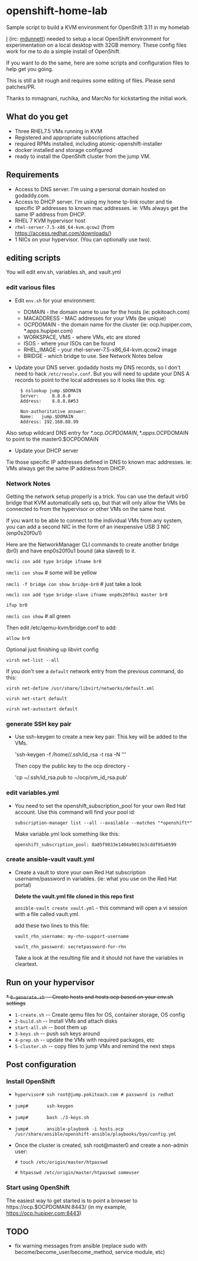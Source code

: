 # openshift-home-lab
Sample script to build a KVM environment for OpenShift 3.11 in my homelab

[I](mailto:mdunnett@redhat.com) (irc: [mdunnett](mailto:mdunnett@charter.net))
needed to setup a local OpenShift environment for experimentation on a
local desktop with 32GB memory. These config files work for me to do a
simple install of OpenShift.

If you want to do the same, here are some scripts and configuration
files to help get you going.

This is still a bit rough and requires some editing of files.  Please
send patches/PR.

Thanks to mmagnani, ruchika, and MarcNo for kickstarting the initial work.

## What do you get

* Three RHEL7.5 VMs running in KVM
* Registered and appropriate subscriptions attached 
* required RPMs installed, including atomic-openshift-installer
* docker installed and storage configured
* ready to install the OpenShift cluster from the jump VM.

## Requirements

* Access to DNS server.  I'm using a personal domain hosted on
  godaddy.com.
* Access to DHCP server. I'm using my home tp-link router and tie
  specific IP addresses to known mac addresses. ie: VMs always get the
  same IP address from DHCP.
* RHEL 7 KVM hypervisor host
* `rhel-server-7.5-x86_64-kvm.qcow2` (from https://access.redhat.com/downloads/)
* 1 NICs on your hypervisor. (You can optionally use two).

## editing scripts

You will edit env.sh, variables.sh, and vault.yml

### edit various files

* Edit `env.sh` for your environment:
  - DOMAIN - the domain name to use for the hosts (ie: pokitoach.com)
  - MACADDRESS - MAC addresses for your VMs (be unique)
  - OCPDOMAIN - the domain name for the cluster (ie: ocp.hupiper.com,
    *.apps.hupiper.com)  
  - WORKSPACE, VMS - where VMs, etc are stored
  - ISOS - where your ISOs can be found
  - RHEL_IMAGE - your rhel-server-7.5-x86_64-kvm.qcow2 image 
  - BRIDGE - which bridge to use.  See Network Notes below

* Update your DNS server. godaddy hosts my DNS records, so I don't need
  to hack `/etc/resolv.conf`. But you will need to update your DNS A
  records to point to the local addresses so it looks like this.  eg:

        $ nslookup jump.$DOMAIN
        Server:		8.8.8.8
        Address:	8.8.8.8#53
        
        Non-authoritative answer:
        Name:	jump.$DOMAIN
        Address: 192.168.88.99

Also setup wildcard DNS entry for *.ocp.$OCPDOMAIN, *.apps.$OCPDOMAIN to
point to the master0.$OCPDOMAIN

* Update your DHCP server

Tie those specific IP addresses defined in DNS to known mac
addresses. ie: VMs always get the same IP address from DHCP.

### Network Notes

  Getting the network setup properly is a trick. You can use the
  default virb0 bridge that KVM automatically sets up, but that will
  only allow the VMs be connected to from the hypervisor or other VMs
  on the same host.

  If you want to be able to connect to the individual VMs from any system,
  you can add a second NIC in the form of an inexpensive USB 3 NIC
  (enp0s20f0u1)

  Here are the NetworkManager CLI commands to create another bridge
  (br0) and have enp0s20f0u1 bound (aka slaved) to it.

  `nmcli con add type bridge ifname br0` 

  `nmcli con show` # some will be yellow

  `nmcli -f bridge con show bridge-br0` # just take a look

  `nmcli con add type bridge-slave ifname enp0s20f0u1 master br0`

  `ifup br0`

  `nmcli con show`  # all green
  
  Then edit /etc/qemu-kvm/bridge.conf to add:

  `allow br0`
  
  Optional just finishing up libvirt config

  `virsh net-list --all`

  If you don't see a `default` network entry from the previous
  command, do this:
  
  `virsh net-define /usr/share/libvirt/networks/default.xml`

  `virsh net-start default`

  `virsh net-autostart default`

### generate SSH key pair

* Use ssh-keygen to create a new key pair. This key will be added to the VMs.

  'ssh-keygen -f /home/<USER>/.ssh/id_rsa -t rsa -N '''

  Then copy the public key to the ocp directory - 
 
  'cp ~/.ssh/id_rsa.pub to ~/ocp/vm_id_rsa.pub'


### edit variables.yml

* You need to set the openshift_subscription_pool for your own Red Hat account.
  Use this command will find your pool id:

  `subscription-manager list --all --available --matches "*openshift*"`

  Make variable.yml look something like this:

  `openshift_subscription_pool: 8a85f9833e1404a9013e3cddf95a0599`

### create ansible-vault vault.yml

* Create a vault to store your own Red Hat subscription
  username/password in variables. (ie: what you use on the Red Hat
  portal)

  **Delete the vault.yml file cloned in this repo first**

  `ansible-vault create vault.yml` - this command will open
  a vi session with a file called vault.yml. 

  add these two lines to this file:

  `vault_rhn_username: my-rhn-support-username`

  `vault_rhn_password: secretpassword-for-rhn`

  Take a look at the resulting file and it should not have the
  variables in cleartext.
  
## Run on your hypervisor

~~*   `0-generate.sh` -- Create hosts and hosts.ocp based on your env.sh settings~~
*   `1-create.sh` -- Create qemu files for OS, container storage, OS config
*   `2-build.sh` -- Install VMs and attach disks
*   `start-all.sh` -- boot them up
*   `3-keys.sh` -- push ssh keys around
*   `4-prep.sh` -- update the VMs with required packages, etc
*   `5-cluster.sh` -- copy files to jump VMs and remind the next steps

## Post configuration

### Install OpenShift 

* `hypervisor# ssh root@jump.pokitoach.com # password is redhat`
* `jump#       ssh-keygen`
* `jump#       bash ./3-keys.sh`
* `jump#       ansible-playbook -i hosts.ocp /usr/share/ansible/openshift-ansible/playbooks/byo/config.yml`

* Once the cluster is created, ssh root@master0 and create a non-admin user:

  `# touch /etc/origin/master/htpasswd`

  `# htpasswd /etc/origin/master/htpasswd someuser`

### Start using OpenShift

The easiest way to get started is to point a browser to
https://ocp.$OCPDOMAIN:8443/ (in my example,
https://ocp.hupiper.com:8443)


## TODO

* fix warning messages from ansible (replace sudo with become/become_user/become_method, service module, etc)
